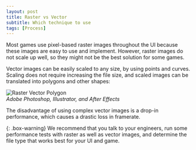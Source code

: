 ```yaml
---
layout: post
title: Raster vs Vector
subtitle: Which technique to use  
tags: [Process]
---
```


Most games use pixel-based raster images throughout the UI because these images are easy to use and implement. However, raster images do not scale up well, so they might not be the best solution for some games.

Vector images can be easily scaled to any size, by using points and curves. Scaling does not require increasing the file size, and scaled images can be translated into polygons and other shapes:
 
![Raster Vector Polygon](/privatebebomalaka/img/ImageUse.png)  
_Adobe Photoshop, Illustrator, and After Effects_

The disadvantage of using complex vector images is a drop-in performance, which causes a drastic loss in framerate.

{: .box-warning}
We recommend that you talk to your engineers, run some performance tests with raster as well as vector images, and determine the file type that works best for your UI and game.
 
<br>
<br>
